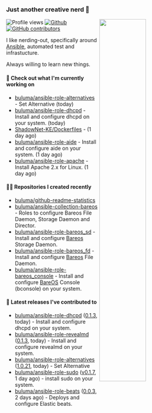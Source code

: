 ### Just another creative nerd 👋


![Profile views](https://gpvc.arturio.dev/buluma) <a href="https://gitstats.me/buluma">
  <img align="right" src="https://github-readme-stats.vercel.app/api?username=buluma&theme=gotham&show_icons=true" width="50%"/>
</a>
[![Github](https://img.shields.io/badge/-buluma-black?style=flat&labelColor=black&logo=github&logoColor=white&include_all_commits=true&count_private=true)](https://gitstats.me/buluma)
[![GitHub contributors](https://img.shields.io/github/contributors/buluma/badges.svg)](https://GitHub.com/buluma/badges/graphs/contributors/)

I like nerding-out, specifically around [Ansible](https://github.com/ansible/ansible), automated test and infrastucture.

Always willing to learn new things.

#### 👷 Check out what I'm currently working on

- [buluma/ansible-role-alternatives](https://github.com/buluma/ansible-role-alternatives) - Set Alternative (today)
- [buluma/ansible-role-dhcpd](https://github.com/buluma/ansible-role-dhcpd) - Install and configure dhcpd on your system. (today)
- [ShadowNet-KE/Dockerfiles](https://github.com/ShadowNet-KE/Dockerfiles) -  (1 day ago)
- [buluma/ansible-role-aide](https://github.com/buluma/ansible-role-aide) - Install and configure aide on your system. (1 day ago)
- [buluma/ansible-role-apache](https://github.com/buluma/ansible-role-apache) - Install Apache 2.x for Linux. (1 day ago)

#### 👨‍💻 Repositories I created recently

- [buluma/github-readme-statistics](https://github.com/buluma/github-readme-statistics)
- [buluma/ansible-collection-bareos](https://github.com/buluma/ansible-collection-bareos) - Roles to configure Bareos File Daemon, Storage Daemon and Director.
- [buluma/ansible-role-bareos_sd](https://github.com/buluma/ansible-role-bareos_sd) - Install and configure [Bareos](https://www.bareos.com/) Storage Daemon.
- [buluma/ansible-role-bareos_fd](https://github.com/buluma/ansible-role-bareos_fd) - Install and configure [Bareos](https://www.bareos.com/) File Daemon.
- [buluma/ansible-role-bareos_console](https://github.com/buluma/ansible-role-bareos_console) - Install and configure [BareOS](https://www.bareos.com/) Console (bconsole) on your system.

#### 🚀 Latest releases I've contributed to

- [buluma/ansible-role-dhcpd](https://github.com/buluma/ansible-role-dhcpd) ([0.1.3](https://github.com/buluma/ansible-role-dhcpd/releases/tag/0.1.3), today) - Install and configure dhcpd on your system.
- [buluma/ansible-role-revealmd](https://github.com/buluma/ansible-role-revealmd) ([0.1.3](https://github.com/buluma/ansible-role-revealmd/releases/tag/0.1.3), today) - Install and configure revealmd on your system.
- [buluma/ansible-role-alternatives](https://github.com/buluma/ansible-role-alternatives) ([1.0.21](https://github.com/buluma/ansible-role-alternatives/releases/tag/1.0.21), today) - Set Alternative
- [buluma/ansible-role-sudo](https://github.com/buluma/ansible-role-sudo) ([v0.1.7](https://github.com/buluma/ansible-role-sudo/releases/tag/v0.1.7), 1 day ago) - install sudo on your system.
- [buluma/ansible-role-beats](https://github.com/buluma/ansible-role-beats) ([0.0.3](https://github.com/buluma/ansible-role-beats/releases/tag/0.0.3), 2 days ago) - Deploys and configure Elastic beats.


